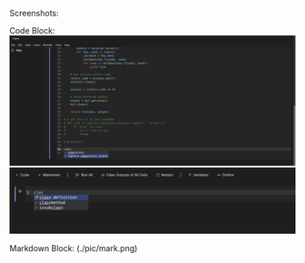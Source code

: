 Screenshots:

Code Block:
![code block example 1](./pic/code.png)
![code block example 2](./pic/code2.png)

Markdown Block:
(./pic/mark.png)